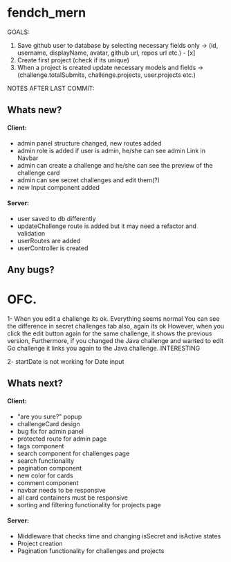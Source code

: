 # fendch_mern

GOALS:

1) Save github user to database by selecting necessary fields only -> (id, username, displayName, avatar, github url, repos url etc.) - [x] 
2) Create first project (check if its unique)
3) When a project is created update necessary models and fields -> (challenge.totalSubmits, challenge.projects, user.projects etc.)


NOTES AFTER LAST COMMIT:

## Whats new?

#### Client:
- admin panel structure changed, new routes added
- admin role is added if user is admin, he/she can see admin Link in Navbar
- admin can create a challenge and he/she can see the preview of the challenge card
- admin can see secret challenges and edit them(?)
- new Input component added

#### Server:
- user saved to db differently 
- updateChallenge route is added but it may need a refactor and validation
- userRoutes are added
- userController is created


## Any bugs?
# OFC.
1- When you edit a challenge its ok. Everything seems normal
You can see the difference in secret challenges tab also, again its ok
However, when you click the edit button again for the same challenge, 
it shows the previous version,
Furthermore, if you changed the Java challenge and wanted to edit Go challenge
it links you again to the Java challenge. INTERESTING

2- startDate is not working for Date input

## Whats next?

#### Client:
- "are you sure?" popup
- challengeCard design
- bug fix for admin panel
- protected route for admin page
- tags component
- search component for challenges page
- search functionality
- pagination component
- new color for cards
- comment component
- navbar needs to be responsive
- all card containers must be responsive
- sorting and filtering functionality for projects page

#### Server:
- Middleware that checks time and changing isSecret and isActive states
- Project creation
- Pagination functionality for challenges and projects

 


